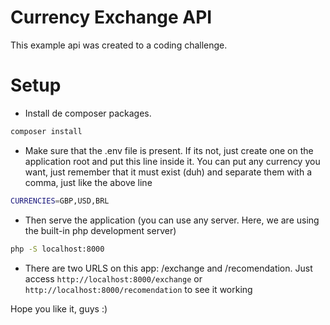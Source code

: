 # Currency Exchange API 


This example api was created to a coding challenge. 

# Setup

- Install de composer packages.
```sh
composer install
```
- Make sure that the .env file is present. If its not, just create one on the application root and put this line inside it. You can put any currency you want, just remember that it must exist (duh) and separate them with a comma, just like the above line
```sh
CURRENCIES=GBP,USD,BRL
```
- Then serve the application (you can use any server. Here, we are using the built-in php development server)
```sh
php -S localhost:8000
```
- There are two URLS on this app: /exchange and /recomendation. Just access `http://localhost:8000/exchange` or `http://localhost:8000/recomendation` to see it working 


Hope you like it, guys :)
